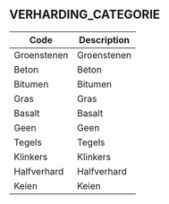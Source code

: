 ## VERHARDING_CATEGORIE				
				
|	Code	|	Description	|
|	---	|	---	|
|	Groenstenen	|	Groenstenen	|
|	Beton	|	Beton	|
|	Bitumen	|	Bitumen	|
|	Gras	|	Gras	|
|	Basalt	|	Basalt	|
|	Geen	|	Geen	|
|	Tegels	|	Tegels	|
|	Klinkers	|	Klinkers	|
|	Halfverhard	|	Halfverhard	|
|	Keien	|	Keien	|
